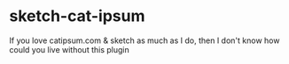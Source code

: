 sketch-cat-ipsum
================

If you love catipsum.com &amp; sketch as much as I do, then I don't know how could you live without this plugin
